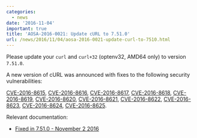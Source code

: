 ```yaml
---
categories:
  - news
date: '2016-11-04'
important: true
title: 'AOSA-2016-0021: Update cURL to 7.51.0'
url: /news/2016/11/04/aosa-2016-0021-update-curl-to-7510.html
---
```



Please update your `curl` and `curl+32` (optenv32, AMD64 only) to version `7.51.0`.

A new version of cURL was announced with fixes to the following security vulnerabilities:

[CVE-2016-8615](https://cve.mitre.org/cgi-bin/cvename.cgi?name=CVE-2016-8615), [CVE-2016-8616](https://cve.mitre.org/cgi-bin/cvename.cgi?name=CVE-2016-8616), [CVE-2016-8617](https://cve.mitre.org/cgi-bin/cvename.cgi?name=CVE-2016-8617), [CVE-2016-8618](https://cve.mitre.org/cgi-bin/cvename.cgi?name=CVE-2016-8618), [CVE-2016-8619](https://cve.mitre.org/cgi-bin/cvename.cgi?name=CVE-2016-8619), [CVE-2016-8620](https://cve.mitre.org/cgi-bin/cvename.cgi?name=CVE-2016-8620), [CVE-2016-8621](https://cve.mitre.org/cgi-bin/cvename.cgi?name=CVE-2016-8621), [CVE-2016-8622](https://cve.mitre.org/cgi-bin/cvename.cgi?name=CVE-2016-8622), [CVE-2016-8623](https://cve.mitre.org/cgi-bin/cvename.cgi?name=CVE-2016-8623), [CVE-2016-8624](https://cve.mitre.org/cgi-bin/cvename.cgi?name=CVE-2016-8624), [CVE-2016-8625](https://cve.mitre.org/cgi-bin/cvename.cgi?name=CVE-2016-8625).

Relevant documentation:

- [Fixed in 7.51.0 - November 2 2016](https://curl.haxx.se/changes.html#7_51_0)